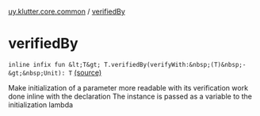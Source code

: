 [uy.klutter.core.common](index.md) / [verifiedBy](.)


# verifiedBy

`inline infix fun &lt;T&gt; T.verifiedBy(verifyWith:&nbsp;(T)&nbsp;-&gt;&nbsp;Unit): T` [(source)](https://github.com/kohesive/klutter/blob/master/core-jdk6/src/main/kotlin/uy/klutter/core/common/Common.kt#L7)

Make initialization of a parameter more readable with its verification work done inline with the declaration
The instance is passed as a variable to the initialization lambda



